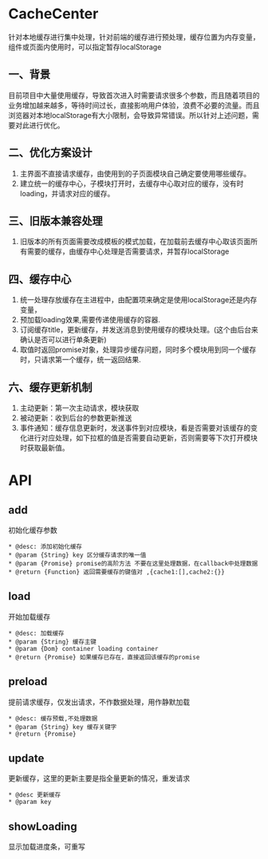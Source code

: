 <!--
 * @Descripttion: CacheCenter
 * @Author: tianxiangbing
 * @Date: 2020-10-13 09:14:22
 * @LastEditTime: 2020-10-13 14:03:30
 * @github: https://github.com/tianxiangbing
-->
# CacheCenter
针对本地缓存进行集中处理，针对前端的缓存进行预处理，缓存位置为内存变量，组件或页面内使用时，可以指定暂存localStorage

## 一、背景
目前项目中大量使用缓存，导致首次进入时需要请求很多个参数，而且随着项目的业务增加越来越多，等待时间过长，直接影响用户体验，浪费不必要的流量。而且浏览器对本地localStorage有大小限制，会导致异常错误。所以针对上述问题，需要对此进行优化。
## 二、优化方案设计
1. 主界面不直接请求缓存，由使用到的子页面模块自己确定要使用哪些缓存。
2. 建立统一的缓存中心，子模块打开时，去缓存中心取对应的缓存，没有时loading，并请求对应的缓存。
## 三、旧版本兼容处理
1. 旧版本的所有页面需要改成模板的模式加载，在加载前去缓存中心取该页面所有需要的缓存，由缓存中心处理是否需要请求，并暂存localStorage
## 四、缓存中心
1. 统一处理存放缓存在主进程中，由配置项来确定是使用localStorage还是内存变量，
2. 预加载loading效果,需要传递使用缓存的容器.
3. 订阅缓存title，更新缓存，并发送消息到使用缓存的模块处理。(这个由后台来确认是否可以进行单条更新)
4. 取值时返回promise对象，处理异步缓存问题，同时多个模块用到同一个缓存时，只请求第一个缓存，统一返回结果.
## 六、缓存更新机制
1. 主动更新：第一次主动请求，模块获取
2. 被动更新：收到后台的参数更新推送
3. 事件通知：缓存信息更新时，发送事件到对应模块，看是否需要对该缓存的变化进行对应处理，如下拉框的值是否需要自动更新，否则需要等下次打开模块时获取最新值。

# API
## add 
初始化缓存参数
```
* @desc: 添加初始化缓存
* @param {String} key 区分缓存请求的唯一值
* @param {Promise} promise的高阶方法 不要在这里处理数据，在callback中处理数据
* @return {Function} 返回需要缓存的键值对 ,{cache1:[],cache2:{}}
```
## load
开始加载缓存
```
* @desc: 加载缓存
* @param {String} 缓存主键 
* @param {Dom} container loading container
* @return {Promise} 如果缓存已存在，直接返回该缓存的promise
```
## preload
提前请求缓存，仅发出请求，不作数据处理，用作静默加载
```
* @desc: 缓存预载,不处理数据
* @param {String} key 缓存关键字 
* @return {Promise} 
```
## update
更新缓存，这里的更新主要是指全量更新的情况，重发请求
```
* @desc 更新缓存
* @param key 
```
## showLoading
显示加载进度条，可重写
